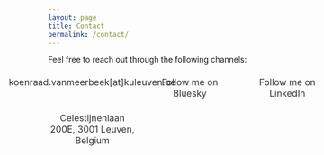 ```yaml
---
layout: page
title: Contact
permalink: /contact/
---
```

Feel free to reach out through the following channels:

<div class="contact-list">
  <div class="contact-item">
    <a href="#" onclick="window.location='mailto:' + ['koenraad.vanmeerbeek', 'kuleuven.be'].join('@')" class="contact-link">
      <span class="icon-envelop contact-icon"></span>
      <span class="contact-text">koenraad.vanmeerbeek[at]kuleuven.be</span>
    </a>
  </div>

  <div class="contact-item">
    <a href="https://bsky.app/profile/kvanmeerbeek.bsky.social" target="_blank" class="contact-link">
      <span class="icon-bluesky contact-icon"></span>
      <span class="contact-text">Follow me on Bluesky</span>
    </a>
  </div>

  <div class="contact-item">
    <a href="https://www.linkedin.com/in/koenraad-van-meerbeek-1b767b19/" target="_blank" class="contact-link">
      <span class="icon-linkedin2 contact-icon"></span>
      <span class="contact-text">Follow me on LinkedIn</span>
    </a>
  </div>

  <div class="contact-item">
    <a href="https://www.google.com/maps?q=Celestijnenlaan+200E,+3001+Leuven,+Belgium" target="_blank" class="contact-link">
      <span class="icon-location contact-icon"></span>
      <span class="contact-text">Celestijnenlaan 200E, 3001 Leuven, Belgium</span>
    </a>
  </div>
</div>

<style>
/* General container for the contact list */
.contact-list {
  display: grid;
  grid-template-columns: repeat(auto-fit, minmax(150px, 1fr)); /* Adjust column minimum to 150px for more flexibility */
  gap: 1rem; /* Space between items */
  justify-items: center; /* Centers items within the grid */
  width: 100%; /* Ensure the grid container takes the full width */
  max-width: 1200px; /* Optional: Restrict maximum width for better design on large screens */
  margin: 0 auto; /* Center the grid container horizontally */
}

/* Individual contact item */
.contact-item {
  text-align: center; /* Center align icon and text */
}

/* Contact link to include both icon and text */
.contact-link {
  display: flex;
  flex-direction: column; /* Stack icon and text */
  align-items: center; /* Center content */
  text-decoration: none; /* Remove underline */
  color: inherit; /* Use inherited color */
  transition: transform 0.2s ease-in-out, color 0.2s ease-in-out; /* Add hover effect */
}

/* Icon styles */
.contact-icon {
  font-size: 40px; /* Size of the icon */
  margin-bottom: 0.5rem; /* Space between icon and text */
  color: #006871ff; /* Icon color */
  transition: transform 0.2s ease-in-out, color 0.2s ease-in-out; /* Hover effect */
}

/* Text styles */
.contact-text {
  font-size: 16px;
  color: #333; /* Default text color */
  transition: color 0.2s ease-in-out; /* Hover effect */
}

/* Hover effect */
.contact-link:hover .contact-icon {
  transform: scale(1.1); /* Slightly enlarge the icon */
  color: #a4d5d9ff; /* Change color on hover */
}

.contact-link:hover .contact-text {
  color: #a4d5d9ff; /* Change text color on hover */
}

</style>
